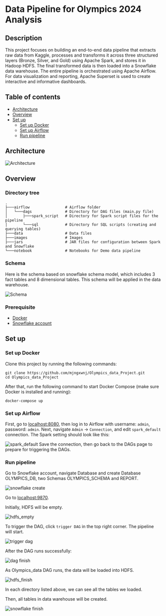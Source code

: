 # Data Pipeline for Olympics 2024 Analysis
## Description
This project focuses on building an end-to-end data pipeline that extracts raw data from Kaggle, processes and transforms it across three structured layers (Bronze, Silver, and Gold) using Apache Spark, and stores it in Hadoop HDFS. The final transformed data is then loaded into a Snowflake data warehouse. The entire pipeline is orchestrated using Apache Airflow. For data visualization and reporting, Apache Superset is used to create interactive and informative dashboards.
## Table of contents
- [Architecture](#Architecture)
- [Overview](#Overview)
- [Set up](#Set-up)
  - [Set up Docker](#Set-up-Docker)
  - [Set up Airflow](#Set-up-Airflow)
  - [Run pipeline](#Run-pipeline)
## Architecture
![Architecture](https://github.com/mjngxwnj/Olympics_data_Project/blob/master/images/Architecture.png)
## Overview
### Directory tree
```
.
├───airflow                # Airflow folder
│   └───dags               # Directory for DAG files (main.py file)
│       ├───spark_script   # Directory for Spark script files for the pipeline
│       └───sql            # Directory for SQL scripts (creating and querying tables)
├───data                   # Data files
├───images                 # Images
├───jars                   # JAR files for configuration between Spark and Snowflake
└───notebook               # Notebooks for Demo data pipeline
```
### Schema
Here is the schema based on snowflake schema model, which includes 3 fact tables and 8 dimensional tables.
This schema will be applied in the data warehouse.

![Schema](https://github.com/mjngxwnj/Olympics_data_Project/blob/master/images/Snowflake_schema.png)
### Prerequisite
- [Docker](https://www.docker.com/products/docker-desktop)
- [Snowflake account](https://www.snowflake.com/en/data-cloud/platform)
## Set up
### Set up Docker
Clone this project by running the following commands:
```
git clone https://github.com/mjngxwnj/Olympics_data_Project.git
cd Olympics_data_Project
```
After that, run the following command to start Docker Compose (make sure Docker is installed and running):
```
docker-compose up
```
### Set up Airflow
First, go to [localhost:8080](http://localhost:8080), then log in to Airflow with username: `admin`, password: `admin`.
Next, navigate `Admin` -> `Connection`, and edit `spark_default` connection.
The Spark setting should look like this:

![spark_default](https://github.com/mjngxwnj/Olympics_data_Project/blob/master/images/Airflow_Spark.PNG)
Save the connection, then go back to the DAGs page to prepare for triggering the DAGs.
### Run pipeline
Go to Snowflake account, navigate Database and create Database OLYMPICS_DB, two Schemas OLYMPICS_SCHEMA and REPORT.

![snowflake create](https://github.com/mjngxwnj/Olympics_data_Project/blob/master/images/Snowflake_create.PNG)

Go to [localhost:9870](http://localhost:9870).

Initially, HDFS will be empty.

![hdfs_empty](https://github.com/mjngxwnj/Olympics_data_Project/blob/master/images/HDFS.PNG)

To trigger the DAG, click `trigger DAG` in the top right corner. The pipeline will start.

![trigger dag](https://github.com/mjngxwnj/Olympics_data_Project/blob/master/images/Dag.PNG)

After the DAG runs successfully:

![dag finish](https://github.com/mjngxwnj/Olympics_data_Project/blob/master/images/Dag_finish.PNG)

As Olympics_data DAG runs, the data will be loaded into HDFS.

![hdfs_finish](https://github.com/mjngxwnj/Olympics_data_Project/blob/master/images/HDFS_finish.PNG)

In each directory listed above, we can see all the tables we loaded.

Then, all tables in data warehouse will be created. 

![snowflake finish](https://github.com/mjngxwnj/Olympics_data_Project/blob/master/images/Snowflake_finish.PNG)




